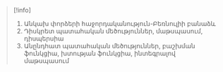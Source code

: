 
> [!info] 
> 1. Անկախ փորձերի հաջորդականություն-Բեռնուլիի բանաձև
> 2. Դիսկրետ պատահական մեծություններ, մաթսպասում, դիսպերսիա
> 3. Անընդհատ պատահական մեծություններ, բաշխման ֆունկցիա, խտության ֆունկցիա, ինտեգրալով մաթսպասում 

